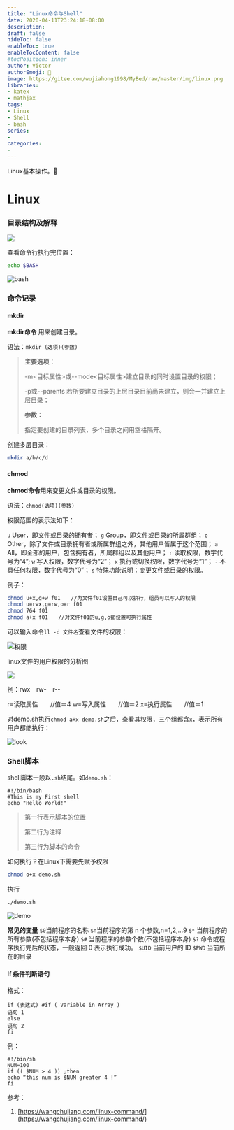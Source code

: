 ```yaml
---
title: "Linux命令与Shell"
date: 2020-04-11T23:24:18+08:00
description:
draft: false
hideToc: false
enableToc: true
enableTocContent: false
#tocPosition: inner
author: Victor
authorEmoji: 👻
image: https://gitee.com/wujiahong1998/MyBed/raw/master/img/linux.png
libraries:
- katex
- mathjax
tags:
- Linux
- Shell
- bash
series:
-
categories:
-
---
```






Linux基本操作。:cowboy_hat_face:

<!--more-->

# Linux

### 目录结构及解释

![](https://gitee.com/wujiahong1998/MyBed/raw/master/img/Linux.svg)



查看命令行执行完位置：

```bash
echo $BASH
```

![bash](https://gitee.com/wujiahong1998/MyBed/raw/master/img/image-20200411215647700.png)



### 命令记录

#### mkdir

**mkdir命令** 用来创建目录。

语法：`mkdir (选项)(参数)`

> **主要选项**：
>
> -m<目标属性>或--mode<目标属性>建立目录的同时设置目录的权限；
>
>  -p或--parents 若所要建立目录的上层目录目前尚未建立，则会一并建立上层目录；
>
> **参数：**
>
> 指定要创建的目录列表，多个目录之间用空格隔开。

创建多层目录：

```bash
mkdir a/b/c/d
```

#### chmod

**chmod命令**用来变更文件或目录的权限。

语法：`chmod(选项)(参数)`

权限范围的表示法如下：

`u` User，即文件或目录的拥有者；
`g` Group，即文件或目录的所属群组；
`o` Other，除了文件或目录拥有者或所属群组之外，其他用户皆属于这个范围；
`a` All，即全部的用户，包含拥有者，所属群组以及其他用户；
`r` 读取权限，数字代号为“4”;
`w` 写入权限，数字代号为“2”；
`x` 执行或切换权限，数字代号为“1”；
`-` 不具任何权限，数字代号为“0”；
`s` 特殊功能说明：变更文件或目录的权限。

例子：

```bash
chmod u+x,g+w f01　　//为文件f01设置自己可以执行，组员可以写入的权限
chmod u=rwx,g=rw,o=r f01
chmod 764 f01
chmod a+x f01　　//对文件f01的u,g,o都设置可执行属性
```

可以输入命令`ll -d 文件名`查看文件的权限：

![权限](https://gitee.com/wujiahong1998/MyBed/raw/master/img/image-20200411223232940.png)

linux文件的用户权限的分析图

![](https://gitee.com/wujiahong1998/MyBed/raw/master/img/20200411221535.png)

例：rwx　rw-　r--

r=读取属性　　//值＝4
w=写入属性　　//值＝2
x=执行属性　　//值＝1

对demo.sh执行`chmod a+x demo.sh`之后，查看其权限，三个组都含`x`，表示所有用户都能执行：

![look](https://gitee.com/wujiahong1998/MyBed/raw/master/img/image-20200411223434051.png)

### Shell脚本

shell脚本一般以`.sh`结尾。如`demo.sh`：

```shell
#!/bin/bash
#This is my First shell
echo "Hello World!"
```

> 第一行表示脚本的位置
>
> 第二行为注释
>
> 第三行为脚本的命令

如何执行？在Linux下需要先赋予权限

```bash
chmod o+x demo.sh
```

执行

```bash
./demo.sh
```

![demo](https://gitee.com/wujiahong1998/MyBed/raw/master/img/20200411220829.png)

**常见的变量**
`$0`当前程序的名称
`$n`当前程序的第 n 个参数,n=1,2,…9
`$*` 当前程序的所有参数(不包括程序本身)
`$#` 当前程序的参数个数(不包括程序本身)
`$?` 命令或程序执行完后的状态，一般返回 0 表示执行成功。
`$UID` 当前用户的 ID
`$PWD` 当前所在的目录

#### If 条件判断语句

格式：

```shell
if (表达式) #if ( Variable in Array )
语句 1
else
语句 2
fi
```

例：

```shell
#!/bin/sh
NUM=100
if (( $NUM > 4 )) ;then
echo “this num is $NUM greater 4 !”
fi
```



参考：

1. [https://wangchujiang.com/linux-command/](https://wangchujiang.com/linux-command/)

